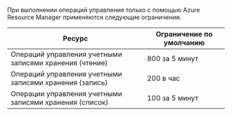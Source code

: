 При выполнении операций управления только с помощью Azure Resource Manager применяются следующие ограничения.

| Ресурс | Ограничение по умолчанию |
| --- | --- |
| Операций управления учетными записями хранения (чтение) |800 за 5 минут |
| Операций управления учетными записями хранения (запись) |200 в час |
| Операции управления учетными записями хранения (список) |100 за 5 минут |

